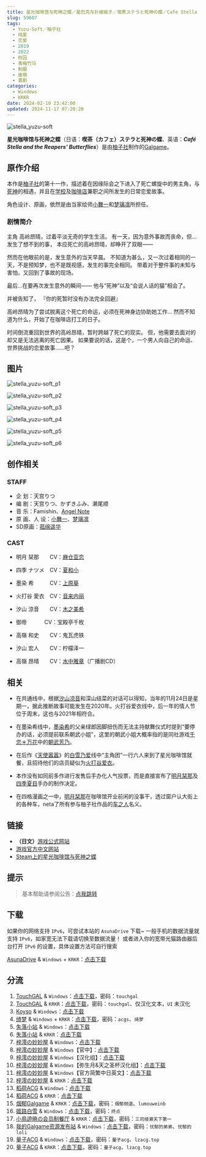 ```yaml
---
title: 星光咖啡馆与死神之蝶／星巴克与扑棱蛾子／喫茶ステラと死神の蝶／Cafe Stella and the Reapers' Butterflies
slug: 59607
tags:
  - Yuzu-Soft／柚子社
  - 纯爱
  - 恋爱
  - 2019
  - 2022
  - 校园
  - 青梅竹马
  - 制服
  - 废萌
  - 喜剧
categories:
  - Windows
  - KRKR
date: 2024-02-10 23:42:00
updated: 2024-11-17 07:20:20
---
```


![stella_yuzu-soft](https://static.saop.cc/vns/img/stella_yuzu-soft.webp)

**星光咖啡馆与死神之蝶**（日语：**喫茶（カフェ）ステラと死神の蝶**、英语：***Café Stella and the Reapers' Butterflies***）是由[柚子社](https://zh.moegirl.org.cn/柚子社)制作的[Galgame](https://zh.moegirl.org.cn/Galgame)。

<!-- more -->

## 原作介绍

本作是[柚子社](https://zh.moegirl.org.cn/柚子社)的第十一作，描述着在因缘际会之下进入了死亡螺旋中的男主角，与[死神](https://zh.moegirl.org.cn/死神)的相遇，并且在[学校](https://zh.moegirl.org.cn/学校)及[咖啡店](https://zh.moegirl.org.cn/咖啡厅)兼职之间所发生的日常恋爱故事。

角色设计、原画，依然是由当家绘师[小舞一](https://zh.moegirl.org.cn/小舞一)和[梦璃凛](https://zh.moegirl.org.cn/梦璃凛)所担任。

### 剧情简介

主角 高岭昂晴，过着平淡无奇的学生生活。
有一天，因为意外事故而丧命，但…发生了想不到的事，
本应死亡的高岭昂晴，却睁开了双眼——

然而在他眼前的是，发生意外的当天早晨。
不知道为甚么，又一次过着相同的一天，不是预知梦，也不是既视感，发生的事完全相同。
带着对于整件事的未知与害怕，又回到了事故的现场。

最后…在要再次发生意外的瞬间——
他与“死神”以及“会说人话的猫”相会了。

并被告知了，
『你的死暂时没有办法完全回避』

高岭昂晴为了尝试脱离这个死亡的命运，必须在死神身边协助她工作…
然而不知道为什么，开始了在咖啡店打工的日子。

时间倒流重回到世界的高岭昂晴，暂时跨越了死亡的现实。
但，他需要去面对的却又是无法逃离的死亡因果。
如果要说的话，这是个，一个男人向自己的命运、世界挑战的恋爱故事……吧？

## 图片

![stella_yuzu-soft_p1](https://static.saop.cc/vns/img/stella_yuzu-soft_p1.webp)

![stella_yuzu-soft_p2](https://static.saop.cc/vns/img/stella_yuzu-soft_p2.webp)

![stella_yuzu-soft_p3](https://static.saop.cc/vns/img/stella_yuzu-soft_p3.webp)

![stella_yuzu-soft_p4](https://static.saop.cc/vns/img/stella_yuzu-soft_p4.webp)

![stella_yuzu-soft_p5](https://static.saop.cc/vns/img/stella_yuzu-soft_p5.webp)

![stella_yuzu-soft_p6](https://static.saop.cc/vns/img/stella_yuzu-soft_p6.webp)

## 创作相关

### STAFF

- 企 划：天宫りつ
- 编 剧：天宫りつ、かずきふみ、濑尾顺
- 音 乐：Famishin、[Angel Note](https://zh.moegirl.org.cn/index.php?title=Angel_Note&action=edit&redlink=1)
- 原 画、人 设：[小舞一](https://zh.moegirl.org.cn/小舞一)、[梦璃凛](https://zh.moegirl.org.cn/梦璃凛)
- SD原画：[菰绵遥华](https://zh.moegirl.org.cn/菰绵遥华)

### CAST

- 明月 栞那　　CV：[麻仓亚恋](https://zh.moegirl.org.cn/车之人)
- 四季 ナツメ　CV：[夏和小](https://zh.moegirl.org.cn/夏和小)
- 墨染 希　　　CV：[上原葵](https://zh.moegirl.org.cn/上原葵)
- 火打谷 愛衣　CV：[音来内丽](https://zh.moegirl.org.cn/音来内丽)
- 汐山 涼音　　CV：[木之美希](https://zh.moegirl.org.cn/木之美希)

- 御帝　　 　CV：宝殿亭千枚
- 高嶺 和史　　CV：鬼瓦虎铁
- 汐山 宏人　　CV：柠檬泽一
- 高嶺 昂晴　　CV：[水中雅章](https://zh.moegirl.org.cn/水中雅章)（广播剧CD）

## 相关

- 在共通线中，根据[汐山凉音](https://zh.moegirl.org.cn/汐山凉音)和深山结菜的对话可以得知，当年的11月24日是星期一，据此推断故事可能发生在2020年。火打谷爱衣线中，后一年的情人节位于周末，这也与2021年相符合。

- 在墨染希线中，[墨染希](https://zh.moegirl.org.cn/墨染希)的父亲绿郎因脚扭伤而无法主持献舞仪式时提到“要停办的话，必须提前联系朝武小姐”，这里的朝武小姐大概率指的是同社游戏[千恋＊万花](https://zh.moegirl.org.cn/千恋＊万花)中的[朝武芳乃](https://zh.moegirl.org.cn/朝武芳乃)。

- 在后作《[天使嚣嚣](https://zh.moegirl.org.cn/天使嚣嚣)》的[白雪乃爱](https://zh.moegirl.org.cn/白雪乃爱)线中“主角团”一行六人来到了星光咖啡馆就餐，且招待他们的店员疑似为[火打谷爱衣](https://zh.moegirl.org.cn/火打谷爱衣)。
- 本作没有如同前多作进行发售后手办化人气投票，而是直接宣布了[明月栞那](https://zh.moegirl.org.cn/明月栞那)及[四季夏目](https://zh.moegirl.org.cn/四季夏目)手办的制作决定。

- 在四格漫画之一中，[明月栞那](https://zh.moegirl.org.cn/明月栞那)在咖啡馆开业前闲的没事干，透过窗户认大街上的各种车，neta了所有参与柚子社作品的[车之人](https://zh.moegirl.org.cn/车之人)名义。

## 链接

- **（日文）**[游戏公式网站](http://www.yuzu-soft.com/products/stella/index.html)
- [游戏官方中文网站](https://hikarifield.co.jp/stella/index.html)
- [Steam上的星光咖啡馆与死神之蝶](https://store.steampowered.com/app/1829980/)

## 提示

> 基本帮助请参阅公告：[点我跳转](/p/announcement/)

## 下载

如果你的网络支持 `IPv6`，可尝试本站的 `AsunaDrive` 下载~
一般手机的数据流量就支持 `IPv6`，如家宽无法下载请切换至数据流量！
或者进入你的宽带光猫路由器后台打开 `IPv6` 的设置，具体设置方法可自行搜索

[AsunaDrive](https://drive.saop.cc/) & `Windows` + `KRKR`：[点击下载](https://drive.saop.cc/VNS/%E6%98%9F%E5%85%89%E5%92%96%E5%95%A1%E9%A6%86%E4%B8%8E%E6%AD%BB%E7%A5%9E%E4%B9%8B%E8%9D%B6)

## 分流

1. [TouchGAL](https://www.touchgal.io/) & `Windows`：[点击下载](https://pan.touchgal.net/s/e3Fx)，密码：`touchgal`
2. [TouchGAL](https://www.touchgal.io/) & `KRKR`：[点击下载](https://pan.touchgal.net/s/3RWI7)，密码：`touchgal`、仅汉化文本，`UI` 未汉化
3. [Koyso](https://koyso.com/) & `Windows`：[点击下载](https://koyso.com/game/436)
4. [绮梦](https://acgs.one/) & `Windows` + `KRKR`：[点击下载](https://game.acgs.one/game/25.html)，密码：`acgs`、`绮梦`
5. [失落小站](https://www.shinnku.com/) & `Windows`：[点击下载](https://www.shinnku.com/api/download/0/krkr/%E6%98%9F%E5%85%89%E5%92%96%E5%95%A1%E9%A6%86%E4%B8%8E%E6%AD%BB%E7%A5%9E%E4%B9%8B%E8%9D%B6.7z)
6. [失落小站](https://www.shinnku.com/) & `KRKR`：[点击下载](https://www.shinnku.com/api/download/0/win/%E6%98%9F%E5%85%89%E5%92%96%E5%95%A1%E9%A6%86%E4%B8%8E%E6%AD%BB%E7%A5%9E%E4%B9%8B%E8%9D%B6v1.2.7z)
7. [梓澪の妙妙屋](https://zi0.cc/) & `Windows`：[点击下载](https://zi0.cc/d/%2C%E3%80%90ADV-%E5%86%92%E9%99%A9%E6%B8%B8%E6%88%8F%E3%80%91/%E3%80%90PC%2B%E5%AE%89%E5%8D%93%E3%80%91%E6%98%9F%E5%85%89%E5%92%96%E5%95%A1%E9%A6%86%E4%B8%8E%E6%AD%BB%E7%A5%9E%E4%B9%8B%E8%9D%B6/PC-%E6%98%9F%E5%85%89%E5%92%96%E5%95%A1%E9%A6%86%E4%B8%8E%E6%AD%BB%E7%A5%9E%E4%B9%8B%E8%9D%B6.zip?sign=IlC4ylnnoEbmW8XdWXhLO0b1kExd79ifvIcip9v_FA0=:0)
8. [梓澪の妙妙屋](https://zi0.cc/) & `Windows`【官中】：[点击下载](https://zi0.cc/d/%60%E3%80%90%E5%90%88%E9%9B%86%E7%B3%BB%E5%88%97%E3%80%91/%E3%80%90PC%2BKR%E3%80%91YUZUSOFT%20SOUR%20%E6%9F%9A%E5%AD%90%E7%A4%BE%E5%90%88%E9%9B%86/PC/%E3%80%90%E5%AE%98%E4%B8%AD%E3%80%91%E6%98%9F%E5%85%89%E5%92%96%E5%95%A1%E9%A6%86%E4%B8%8E%E6%AD%BB%E7%A5%9E%E4%B9%8B%E8%9D%B6.rar?sign=CKx-AFOxBrrfzfmNHbc5FimiGu4BqOE6nV8UeQojVLE=:0)
9. [梓澪の妙妙屋](https://zi0.cc/) & `Windows`【汉化组】：[点击下载](https://zi0.cc/d/%60%E3%80%90%E5%90%88%E9%9B%86%E7%B3%BB%E5%88%97%E3%80%91/%E3%80%90PC%2BKR%E3%80%91YUZUSOFT%20SOUR%20%E6%9F%9A%E5%AD%90%E7%A4%BE%E5%90%88%E9%9B%86/PC/%E3%80%90%E6%B1%89%E5%8C%96%E7%BB%84%E3%80%91%E6%98%9F%E5%85%89%E5%92%96%E5%95%A1%E9%A6%86%E4%B8%8E%E6%AD%BB%E7%A5%9E%E4%B9%8B%E8%9D%B6.rar?sign=tuNwiHyPUPJaxEBs6EDVFtoSZsNuQabr9mEfFPmd5cY=:0)
10. [梓澪の妙妙屋](https://zi0.cc/) & `Windows`【弥生月&天之圣杯汉化组】：[点击下载](https://zi0.cc/d/%60%E3%80%90%E5%90%88%E9%9B%86%E7%B3%BB%E5%88%97%E3%80%91/%E5%8D%97%2BGalGame%E6%B1%89%E5%8C%96%E5%8C%BA%E5%85%A8%E5%8C%BA%E8%B5%84%E6%BA%90%E5%A4%87%E4%BB%BD/1/24/%5BYuzu%20Soft%5D%20%E5%96%AB%E8%8C%B6%E3%82%B9%E3%83%86%E3%83%A9%E3%81%A8%E6%AD%BB%E7%A5%9E%E3%81%AE%E8%9D%B6%20%20%E6%98%9F%E5%85%89%E5%92%96%E5%95%A1%E9%A6%86%E4%B8%8E%E6%AD%BB%E7%A5%9E%E4%B9%8B%E8%9D%B6%20V1.2%E6%B1%89%E5%8C%96%E7%A1%AC%E7%9B%98%E7%89%88%5B%E5%BC%A5%E7%94%9F%E6%9C%88%26%E5%A4%A9%E4%B9%8B%E5%9C%A3%E6%9D%AF%E6%B1%89%E5%8C%96%E7%BB%84%5D.zip?sign=t8hUvEcMcwWUPVR5_rS4DS6YNMoJiHWYSn3OTiEz0Wg=:0)
11. [梓澪の妙妙屋](https://zi0.cc/) & `Windows`【官方简繁中日英文】：[点击下载](https://zi0.cc/d/%60%E3%80%90%E5%90%88%E9%9B%86%E7%B3%BB%E5%88%97%E3%80%91/%E5%8D%97%2BGalGame%E6%B1%89%E5%8C%96%E5%8C%BA%E5%85%A8%E5%8C%BA%E8%B5%84%E6%BA%90%E5%A4%87%E4%BB%BD/1/24/%5BYuzu%20Soft%5D%20%E5%96%AB%E8%8C%B6%E3%82%B9%E3%83%86%E3%83%A9%E3%81%A8%E6%AD%BB%E7%A5%9E%E3%81%AE%E8%9D%B6%20%20%E6%98%9F%E5%85%89%E5%92%96%E5%95%A1%E9%A6%86%E4%B8%8E%E6%AD%BB%E7%A5%9E%E4%B9%8B%E8%9D%B6%20%E6%B1%89%E5%8C%96%E7%A1%AC%E7%9B%98%E7%89%88%5B%E5%AE%98%E6%96%B9%E7%AE%80%E7%B9%81%E4%B8%AD%E6%97%A5%E8%8B%B1%E6%96%87%5D.zip?sign=BHvBRnexUxs6dpEGUZh6PtTf0uuBFUV8i_BufPbipZs=:0)
12. [梓澪の妙妙屋](https://zi0.cc/) & `KRKR`：[点击下载](https://zi0.cc/d/%60%E3%80%90%E5%90%88%E9%9B%86%E7%B3%BB%E5%88%97%E3%80%91/%E3%80%90PC%2BKR%E3%80%91YUZUSOFT%20SOUR%20%E6%9F%9A%E5%AD%90%E7%A4%BE%E5%90%88%E9%9B%86/KRKR/%E6%98%9F%E5%85%89%E5%92%96%E5%95%A1%E9%A6%86%E4%B8%8E%E6%AD%BB%E7%A5%9E%E4%B9%8B%E8%9D%B6.rar?sign=VEoCZqJZIzS6foWjA7ONkm7asbZlk5lw0B_JOc12hos=:0)
13. [稻荷ACG](https://amoebi.com/) & `Windows`：[点击下载](https://sakustar.me/art/108)
14. [稻荷ACG](https://amoebi.com/) & `KRKR`：[点击下载](https://sakustar.me/art/572)
15. [烟郁Galgame](https://yanyugal.top/) & `KRKR`：[点击下载](https://yanyugal.top/d/disk1/%E5%B0%8F%E5%B0%8F%E7%9A%84%E5%88%86%E4%BA%AB%EF%BC%88PC%EF%BC%86%E5%AE%89%E5%8D%93%EF%BC%89/%E5%AE%89%E5%8D%93/krkr/%E6%9F%9A%E5%AD%90%E7%A4%BE/%E6%98%9F%E5%85%89%E5%92%96%E5%95%A1%E9%A6%86%E4%B8%8E%E6%AD%BB%E7%A5%9E%E4%B9%8B%E8%9D%B6.7z)，密码：`烟郁频道`、`lumouweinb`
16. [姬路白雪](https://pan.jlbx.xyz/) & `Windows`：[点击下载](https://pan.jlbx.xyz/?s=%E6%98%9F%E5%85%89%E5%92%96%E5%95%A1%E9%A6%86%E4%B8%8E%E6%AD%BB%E7%A5%9E%E4%B9%8B%E8%9D%B6)，密码：`终点`
17. [小鳥遊暁の会员制餐厅](https://t-satoru.top/) & `KRKR`：[点击下载](https://pan.t-satoru.top/d/ode5/Galgames/%E3%80%90%E8%87%AA%E5%B0%81%E5%8C%85%E3%80%91%E5%8E%9F%E5%88%9B%E4%BD%9C%E5%93%81/%E6%98%9F%E5%92%96/KR_%E5%AE%98%E4%B8%AD_%E6%98%9F%E5%85%89%E5%92%96%E5%95%A1%E9%A6%86%E4%B8%8E%E6%AD%BB%E7%A5%9E%E4%B9%8B%E8%9D%B6_od.rar)，密码：`三司绫濑天下第一`
18. [我的Galgame资源发布站](https://www.ttloli.com/) & `Windows`：[点击下载](https://www.ttloli.com/xingguangkafeiguanyusishenzhidie.html)，密码：`忧郁的弟弟`、`忧郁的loli`
19. [量子ACG](https://lzacg.org/) & `Windows`：[点击下载](https://lzacg.org/950)，密码：`量子acg`、`lzacg.top`
20. [量子ACG](https://lzacg.org/) & `KRKR`：[点击下载](https://lzacg.org/963)，密码：`量子acg`、`lzacg.top`
